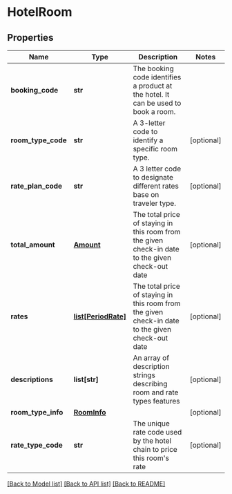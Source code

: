 # HotelRoom

## Properties
Name | Type | Description | Notes
------------ | ------------- | ------------- | -------------
**booking_code** | **str** | The booking code identifies a product at the hotel. It can be used to book a room. | 
**room_type_code** | **str** | A 3-letter code to identify a specific room type. | [optional] 
**rate_plan_code** | **str** | A 3 letter code to designate different rates base on traveler type. | [optional] 
**total_amount** | [**Amount**](Amount.md) | The total price of staying in this room from the given check-in date to the given check-out date | [optional] 
**rates** | [**list[PeriodRate]**](PeriodRate.md) | The total price of staying in this room from the given check-in date to the given check-out date | [optional] 
**descriptions** | **list[str]** | An array of description strings describing room and rate types features | [optional] 
**room_type_info** | [**RoomInfo**](RoomInfo.md) |  | [optional] 
**rate_type_code** | **str** | The unique rate code used by the hotel chain to price this room&#39;s rate | [optional] 

[[Back to Model list]](../README.md#documentation-for-models) [[Back to API list]](../README.md#documentation-for-api-endpoints) [[Back to README]](../README.md)


